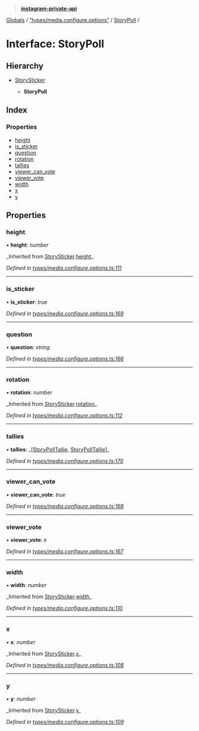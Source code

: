 > **[instagram-private-api](../README.md)**

[Globals](../README.md) / ["types/media.configure.options"](../modules/_types_media_configure_options_.md) / [StoryPoll](_types_media_configure_options_.storypoll.md) /

# Interface: StoryPoll

## Hierarchy

- [StorySticker](_types_media_configure_options_.storysticker.md)

  - **StoryPoll**

## Index

### Properties

- [height](_types_media_configure_options_.storypoll.md#height)
- [is_sticker](_types_media_configure_options_.storypoll.md#is_sticker)
- [question](_types_media_configure_options_.storypoll.md#question)
- [rotation](_types_media_configure_options_.storypoll.md#rotation)
- [tallies](_types_media_configure_options_.storypoll.md#tallies)
- [viewer_can_vote](_types_media_configure_options_.storypoll.md#viewer_can_vote)
- [viewer_vote](_types_media_configure_options_.storypoll.md#viewer_vote)
- [width](_types_media_configure_options_.storypoll.md#width)
- [x](_types_media_configure_options_.storypoll.md#x)
- [y](_types_media_configure_options_.storypoll.md#y)

## Properties

### height

• **height**: _number_

_Inherited from [StorySticker](\_types_media_configure_options_.storysticker.md).[height](_types_media_configure_options_.storysticker.md#height)\_

_Defined in [types/media.configure.options.ts:111](https://github.com/realinstadude/instagram-private-api/blob/4ae8fec/src/types/media.configure.options.ts#L111)_

---

### is_sticker

• **is_sticker**: _true_

_Defined in [types/media.configure.options.ts:169](https://github.com/realinstadude/instagram-private-api/blob/4ae8fec/src/types/media.configure.options.ts#L169)_

---

### question

• **question**: _string_

_Defined in [types/media.configure.options.ts:166](https://github.com/realinstadude/instagram-private-api/blob/4ae8fec/src/types/media.configure.options.ts#L166)_

---

### rotation

• **rotation**: _number_

_Inherited from [StorySticker](\_types_media_configure_options_.storysticker.md).[rotation](_types_media_configure_options_.storysticker.md#rotation)\_

_Defined in [types/media.configure.options.ts:112](https://github.com/realinstadude/instagram-private-api/blob/4ae8fec/src/types/media.configure.options.ts#L112)_

---

### tallies

• **tallies**: _[[StoryPollTallie](\_types_media_configure_options_.storypolltallie.md), [StoryPollTallie](_types_media_configure_options_.storypolltallie.md)]\_

_Defined in [types/media.configure.options.ts:170](https://github.com/realinstadude/instagram-private-api/blob/4ae8fec/src/types/media.configure.options.ts#L170)_

---

### viewer_can_vote

• **viewer_can_vote**: _true_

_Defined in [types/media.configure.options.ts:168](https://github.com/realinstadude/instagram-private-api/blob/4ae8fec/src/types/media.configure.options.ts#L168)_

---

### viewer_vote

• **viewer_vote**: _`0`_

_Defined in [types/media.configure.options.ts:167](https://github.com/realinstadude/instagram-private-api/blob/4ae8fec/src/types/media.configure.options.ts#L167)_

---

### width

• **width**: _number_

_Inherited from [StorySticker](\_types_media_configure_options_.storysticker.md).[width](_types_media_configure_options_.storysticker.md#width)\_

_Defined in [types/media.configure.options.ts:110](https://github.com/realinstadude/instagram-private-api/blob/4ae8fec/src/types/media.configure.options.ts#L110)_

---

### x

• **x**: _number_

_Inherited from [StorySticker](\_types_media_configure_options_.storysticker.md).[x](_types_media_configure_options_.storysticker.md#x)\_

_Defined in [types/media.configure.options.ts:108](https://github.com/realinstadude/instagram-private-api/blob/4ae8fec/src/types/media.configure.options.ts#L108)_

---

### y

• **y**: _number_

_Inherited from [StorySticker](\_types_media_configure_options_.storysticker.md).[y](_types_media_configure_options_.storysticker.md#y)\_

_Defined in [types/media.configure.options.ts:109](https://github.com/realinstadude/instagram-private-api/blob/4ae8fec/src/types/media.configure.options.ts#L109)_
